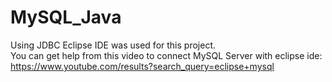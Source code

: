 # MySQL_Java
Using JDBC
Eclipse IDE was used for this project.<br/>
You can get help from this video to connect MySQL Server with eclipse ide:<br/>
<https://www.youtube.com/results?search_query=eclipse+mysql>

